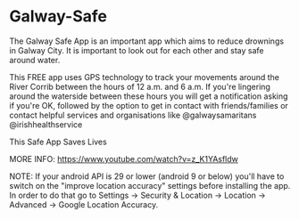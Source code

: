 # Galway-Safe

The Galway Safe App is an important app which aims to reduce drownings in Galway City. It is important to look out for each other and stay safe around water. 

This FREE app uses GPS technology to track your movements around the River Corrib between the hours of 12 a.m. and 6 a.m. If you're lingering around the waterside between these hours you will get a notification asking if you're OK, followed by the option to get in contact with friends/families or contact helpful services and organisations like @galwaysamaritans 
@irishhealthservice

This Safe App Saves Lives


MORE INFO: https://www.youtube.com/watch?v=z_K1YAsfldw



NOTE: If your android API is 29 or lower (android 9 or below) you'll have to switch on the "improve location accuracy" settings before installing the app. In order to do that go to Settings -> Security & Location -> Location -> Advanced -> Google Location Accuracy.
